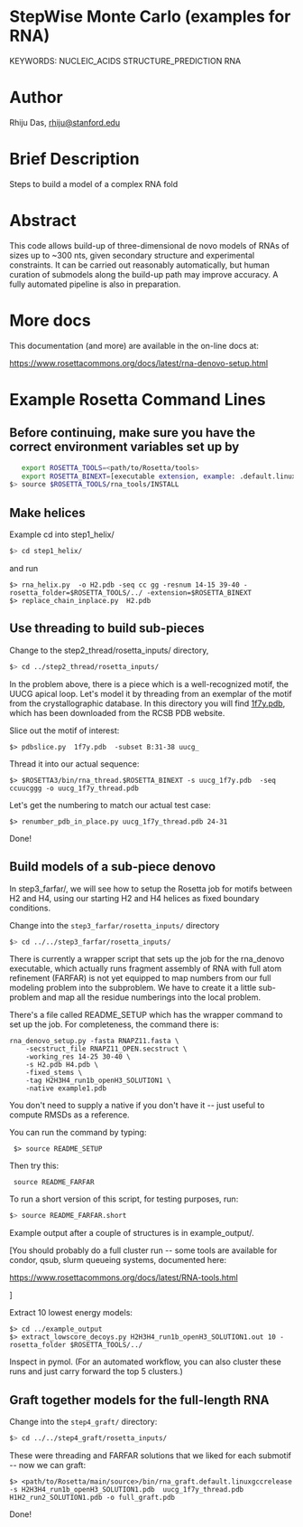 # StepWise Monte Carlo (examples for RNA)

KEYWORDS: NUCLEIC_ACIDS STRUCTURE_PREDICTION RNA

# Author
Rhiju Das, rhiju@stanford.edu

# Brief Description

Steps to build a model of a complex RNA fold

# Abstract

This code allows build-up of three-dimensional de novo models of RNAs of sizes up to ~300 nts, given secondary structure and experimental constraints. It can be carried out reasonably automatically, but human curation of submodels along the build-up path may improve accuracy. A fully automated pipeline is also in preparation.

# More docs
This documentation (and more) are available in the on-line docs at:

https://www.rosettacommons.org/docs/latest/rna-denovo-setup.html

# Example Rosetta Command Lines

## Before continuing, make sure you have the correct environment variables set up by 

```bash
   export ROSETTA_TOOLS=<path/to/Rosetta/tools>
   export ROSETTA_BINEXT=[executable extension, example: .default.linuxgccrelease]
$> source $ROSETTA_TOOLS/rna_tools/INSTALL
```

## Make helices

Example cd into step1_helix/

```bash
$> cd step1_helix/
```

and run

```
$> rna_helix.py  -o H2.pdb -seq cc gg -resnum 14-15 39-40 -rosetta_folder=$ROSETTA_TOOLS/../ -extension=$ROSETTA_BINEXT
$> replace_chain_inplace.py  H2.pdb 
```

## Use threading to build sub-pieces

Change to the step2_thread/rosetta_inputs/ directory,

```bash
$> cd ../step2_thread/rosetta_inputs/
```

In the problem above, there is a piece which is a well-recognized motif, 
the UUCG apical loop. Let's model it by threading from an exemplar
of the motif from the crystallographic database. In this directory you will find [1f7y.pdb](http://pdb.org/pdb/explore/explore.do?structureId=1f7y
), which has been downloaded from the RCSB PDB website.


Slice out the motif of interest:
```
$> pdbslice.py  1f7y.pdb  -subset B:31-38 uucg_
```

Thread it into our actual sequence:
```
$> $ROSETTA3/bin/rna_thread.$ROSETTA_BINEXT -s uucg_1f7y.pdb  -seq ccuucggg -o uucg_1f7y_thread.pdb
```

Let's get the numbering to match our actual test case:
```
$> renumber_pdb_in_place.py uucg_1f7y_thread.pdb 24-31
```

Done!

## Build models of a sub-piece denovo

In step3_farfar/, we will see how to setup the Rosetta job for motifs between H2 and H4, using our starting H2 and H4 helices as fixed boundary conditions. 

Change into the `step3_farfar/rosetta_inputs/` directory
```bash
$> cd ../../step3_farfar/rosetta_inputs/
```

There is currently a wrapper script that sets up the job for the rna_denovo executable, which actually runs fragment assembly of RNA with full atom refinement (FARFAR) is not yet equipped to map numbers from our full modeling problem into the subproblem. We have to create it a little sub-problem and map all the residue numberings into the local problem.

There's a file called README_SETUP which has the wrapper command to set up the job. For completeness, the command there is:

```
rna_denovo_setup.py -fasta RNAPZ11.fasta \
    -secstruct_file RNAPZ11_OPEN.secstruct \
    -working_res 14-25 30-40 \
    -s H2.pdb H4.pdb \
    -fixed_stems \
    -tag H2H3H4_run1b_openH3_SOLUTION1 \
    -native example1.pdb 
```

You don't need to supply a native if you don't have it -- just useful
to compute RMSDs as a reference.

You can run the command by typing:

```
 $> source README_SETUP
```

Then try this:

```
 source README_FARFAR
```
To run a short version of this script, for testing purposes, run:
```bash
$> source README_FARFAR.short
```

Example output after a couple of structures is in example_output/.

[You should probably do a full cluster run -- some tools are available for
 condor, qsub, slurm queueing systems, documented here:

https://www.rosettacommons.org/docs/latest/RNA-tools.html

]

Extract 10 lowest energy models:

```
$> cd ../example_output
$> extract_lowscore_decoys.py H2H3H4_run1b_openH3_SOLUTION1.out 10 -rosetta_folder $ROSETTA_TOOLS/../
```

Inspect in pymol.
(For an automated workflow, you can also cluster these runs and just carry forward the top 5 clusters.)

## Graft together models for the full-length RNA

Change into the `step4_graft/` directory:
```bash
$> cd ../../step4_graft/rosetta_inputs/
```

These were threading and FARFAR solutions that we liked for each submotif -- now we can graft:

```
$> <path/to/Rosetta/main/source>/bin/rna_graft.default.linuxgccrelease -s H2H3H4_run1b_openH3_SOLUTION1.pdb  uucg_1f7y_thread.pdb  H1H2_run2_SOLUTION1.pdb -o full_graft.pdb
```

Done! 

